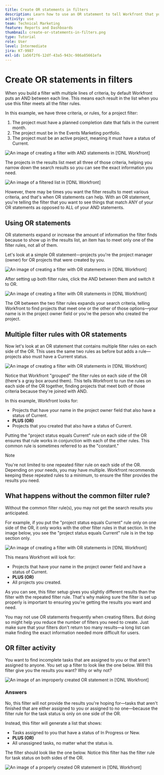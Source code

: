 ```yaml
---
title: Create OR statements in filters
description: Learn how to use an OR statement to tell Workfront that you want to see either this OR that in your report.
activity: use
team: Technical Marketing
feature: Reports and Dashboards
thumbnail: create-or-statements-in-filters.png
type: Tutorial
role: User
level: Intermediate
jira: KT-9987
exl-id: 1a56f2f6-12df-43a5-943c-986a85661efa
---
```

# Create OR statements in filters

When you build a filter with multiple lines of criteria, by default Workfront puts an AND between each line. This means each result in the list when you use this filter meets all the filter rules. 

In this example, we have three criteria, or rules, for a project filter: 

1. The project must have a planned completion date that falls in the current month. 
1. The project must be in the Events Marketing portfolio. 
1. The project must be an active project, meaning it must have a status of Current. 

![An image of creating a filter with AND statements in [!DNL Workfront]](assets/or-statement-1.png)

The projects in the results list meet all three of those criteria, helping you narrow down the search results so you can see the exact information you need. 

![An image of a filtered list in [!DNL Workfront]](assets/or-statement-2.png)

However, there may be times you want the filter results to meet various criteria, and that's when OR statements can help. With an OR statement, you're telling the filter that you want to see things that match ANY of your OR statements as opposed to ALL of your AND statements.  

## Using OR statements 

OR statements expand or increase the amount of information the filter finds because to show up in the results list, an item has to meet only one of the filter rules, not all of them. 

Let's look at a simple OR statement—projects you're the project manager (owner) for OR projects that were created by you. 

![An image of creating a filter with OR statements in [!DNL Workfront]](assets/or-statement-3.png)

After setting up both filter rules, click the AND between them and switch it to OR. 

![An image of creating a filter with OR statements in [!DNL Workfront]](assets/or-statement-4.png)

The OR between the two filter rules expands your search criteria, telling Workfront to find projects that meet one or the other of those options—your name is in the project owner field or you're the person who created the project. 

## Multiple filter rules with OR statements 

Now let's look at an OR statement that contains multiple filter rules on each side of the OR. This uses the same two rules as before but adds a rule—projects also must have a Current status. 

![An image of creating a filter with OR statements in [!DNL Workfront]](assets/or-statement-5.png)

Notice that Workfront "grouped" the filter rules on each side of the OR (there's a gray box around them). This tells Workfront to run the rules on each side of the OR together, finding projects that meet both of those criteria because they're joined with AND. 

In this example, Workfront looks for: 

* Projects that have your name in the project owner field that also have a status of Current. 
* **PLUS (OR)** 
* Projects that you created that also have a status of Current. 

Putting the "project status equals Current" rule on each side of the OR ensures that rule works in conjunction with each of the other rules. This common rule is sometimes referred to as the "constant." 

>[!NOTE]
>
>You're not limited to one repeated filter rule on each side of the OR. Depending on your needs, you may have multiple. Workfront recommends keeping these repeated rules to a minimum, to ensure the filter provides the results you need. 

## What happens without the common filter rule?

Without the common filter rule(s), you may not get the search results you anticipated. 

For example, if you put the "project status equals Current" rule only on one side of the OR, it only works with the other filter rules in that section. In the image below, you see the "project status equals Current" rule is in the top section only. 

![An image of creating a filter with OR statements in [!DNL Workfront]](assets/or-statement-6.png)

This means Workfront will look for: 

* Projects that have your name in the project owner field and have a status of Current. 
* **PLUS (OR)** 
* All projects you created. 

As you can see, this filter setup gives you slightly different results than the filter with the repeated filter rule. That's why making sure the filter is set up properly is important to ensuring you're getting the results you want and need. 

You may not use OR statements frequently when creating filters. But doing so might help you reduce the number of filters you need to create. Just make sure that your filters don't return too many results—a long list can make finding the exact information needed more difficult for users. 

## OR filter activity

You want to find incomplete tasks that are assigned to you or that aren't assigned to anyone. You set up a filter to look like the one below. Will this filter give you the results you want? Why or why not? 

![An image of an improperly created OR statement in [!DNL Workfront]](assets/or-statement-your-turn-1.png)

### Answers 

No, this filter will not provide the results you're hoping for—tasks that aren't finished that are either assigned to you or assigned to no one—because the filter rule for the task status is only on one side of the OR. 

Instead, this filter will generate a list that shows: 

* Tasks assigned to you that have a status of In Progress or New. 
* **PLUS (OR)** 
* All unassigned tasks, no matter what the status is. 

The filter should look like the one below. Notice this filter has the filter rule for task status on both sides of the OR. 

![An image of a properly created OR statement in [!DNL Workfront]](assets/or-statement-your-turn-2.png)
